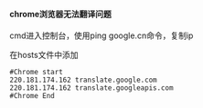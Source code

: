 #### chrome浏览器无法翻译问题

cmd进入控制台，使用ping google.cn命令，复制ip

在hosts文件中添加

```
#Chrome start
220.181.174.162 translate.google.com
220.181.174.162 translate.googleapis.com
#Chrome End
```


